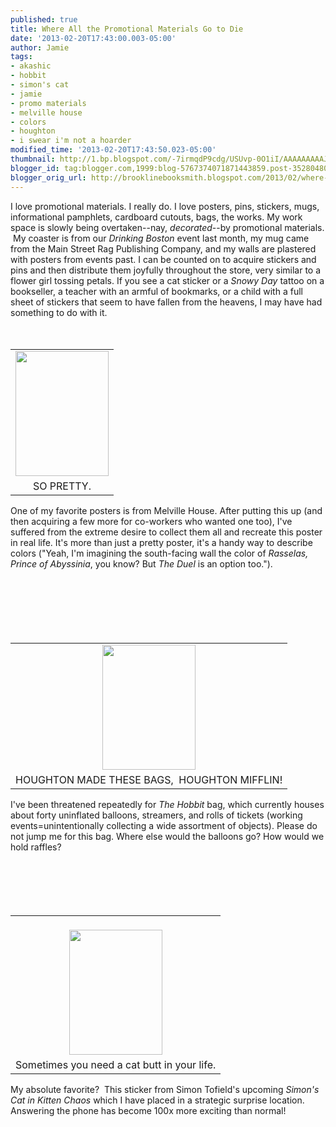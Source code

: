 ```yaml
---
published: true
title: Where All the Promotional Materials Go to Die
date: '2013-02-20T17:43:00.003-05:00'
author: Jamie
tags:
- akashic
- hobbit
- simon's cat
- jamie
- promo materials
- melville house
- colors
- houghton
- i swear i'm not a hoarder
modified_time: '2013-02-20T17:43:50.023-05:00'
thumbnail: http://1.bp.blogspot.com/-7irmqdP9cdg/USUvp-0O1iI/AAAAAAAAAJc/HWZzEq4Hgzk/s72-c/melvillehouse.JPG
blogger_id: tag:blogger.com,1999:blog-5767374071871443859.post-3528048021361616753
blogger_orig_url: http://brooklinebooksmith.blogspot.com/2013/02/where-all-promotional-materials-go-to.html
---
```


<div class="separator" style="clear: both; text-align: center;"></div>I love promotional materials. I really do. I love posters, pins, stickers, mugs, informational pamphlets, cardboard cutouts, bags, the works. My work space is slowly being overtaken--nay, <i>decorated</i>--by promotional materials. &nbsp;My coaster is from our <i>Drinking Boston</i>&nbsp;event last month, my mug came from the Main Street Rag Publishing Company, and my walls are plastered with posters from events past. I can be counted on to acquire stickers and pins and then distribute them joyfully throughout the store, very similar to a flower girl tossing petals. If you see a cat sticker or a <i>Snowy Day </i>tattoo on a bookseller, a teacher with an armful of bookmarks, or a child with a full sheet of stickers that seem to have fallen from the heavens, I may have had something to do with it. <br /><br /><br /><table cellpadding="0" cellspacing="0" class="tr-caption-container" style="float: left; margin-right: 1em; text-align: left;"><tbody><tr><td style="text-align: center;"><a href="http://1.bp.blogspot.com/-7irmqdP9cdg/USUvp-0O1iI/AAAAAAAAAJc/HWZzEq4Hgzk/s1600/melvillehouse.JPG" imageanchor="1" style="clear: left; margin-bottom: 1em; margin-left: auto; margin-right: auto;"><img border="0" height="200" src="http://1.bp.blogspot.com/-7irmqdP9cdg/USUvp-0O1iI/AAAAAAAAAJc/HWZzEq4Hgzk/s200/melvillehouse.JPG" width="149" /></a></td></tr><tr><td class="tr-caption" style="text-align: center;">SO PRETTY.</td></tr></tbody></table>One of my favorite posters is from Melville House. After putting this up (and then acquiring a few more for co-workers who wanted one too), I've suffered from the extreme desire to collect them all and recreate this poster in real life. It's more than just a pretty poster, it's a handy way to describe colors ("Yeah, I'm imagining the south-facing wall the color of <i>Rasselas, Prince of Abyssinia</i>, you know? But <i>The Duel</i>&nbsp;is an option too."). <br /><br /><br /><br /><br /><br /><br /><table cellpadding="0" cellspacing="0" class="tr-caption-container" style="clear: right; float: right; margin-bottom: 1em; text-align: right;"><tbody><tr><td style="text-align: center;"><a href="http://2.bp.blogspot.com/-KB4UhL5MtGA/USUvRpUkOJI/AAAAAAAAAJM/9cAp5l1n1ow/s1600/houghton+hobbit.JPG" imageanchor="1" style="clear: right; margin-bottom: 1em; margin-left: auto; margin-right: auto;"><img border="0" height="200" src="http://2.bp.blogspot.com/-KB4UhL5MtGA/USUvRpUkOJI/AAAAAAAAAJM/9cAp5l1n1ow/s200/houghton+hobbit.JPG" width="149" /></a></td></tr><tr><td class="tr-caption" style="text-align: center;">HOUGHTON MADE THESE BAGS, &nbsp;HOUGHTON MIFFLIN!</td></tr></tbody></table>I've been threatened repeatedly for <i>The Hobbit</i> bag, which currently houses about forty uninflated balloons, streamers, and rolls of tickets (working events=unintentionally collecting a wide assortment of objects). Please do not jump me for this bag. Where else would the balloons go? How would we hold raffles?<br /><br /><br /><br /><br /><br /><table cellpadding="0" cellspacing="0" class="tr-caption-container" style="float: left; text-align: start;"><tbody><tr><td style="text-align: center;"><br /><a href="http://2.bp.blogspot.com/-G1oH9R4l1N0/USUu4VtcFxI/AAAAAAAAAJE/wxZoUPjCrBw/s1600/simon%2527s+cat+butt.JPG" imageanchor="1" style="clear: right; margin-bottom: 1em; margin-left: auto; margin-right: auto;"><img border="0" height="200" src="http://2.bp.blogspot.com/-G1oH9R4l1N0/USUu4VtcFxI/AAAAAAAAAJE/wxZoUPjCrBw/s200/simon%2527s+cat+butt.JPG" width="149" /></a></td></tr><tr><td class="tr-caption" style="text-align: center;">Sometimes you need a cat butt in your life.</td></tr></tbody></table><br /><br />My absolute favorite? &nbsp;This sticker from Simon Tofield's upcoming <i>Simon's Cat in Kitten Chaos</i>&nbsp;which I have placed in a strategic surprise location. Answering the phone has become 100x more exciting than normal!<br /><br /><br /><div class="separator" style="clear: both; text-align: center;"></div>